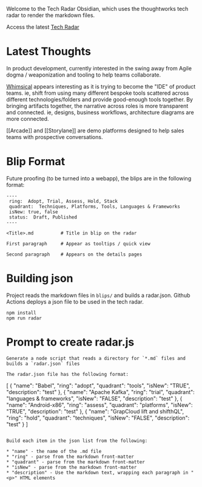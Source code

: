 Welcome to the Tech Radar Obsidian, which uses the thoughtworks tech radar to render the markdown files.

Access the latest [Tech Radar](https://radar.thoughtworks.com/?documentId=https%3A%2F%2Fjstockdi.github.io%2Ftech-radar%2Fradar.json)


# Latest Thoughts

In  product development, currently interested in the swing away from Agile dogma / weaponization and tooling to help teams collaborate.

[Whimsical](Whimsical.md) appears interesting as it is trying to become the "IDE" of product teams.  ie, shift from using many different bespoke tools scattered across different technologies/folders and provide good-enough tools together.  By bringing artifacts together, the narrative across roles is more transparent and connected.  ie, designs, business workflows, architecture diagrams are more connected.

[[Arcade]] and [[Storylane]] are demo platforms designed to help sales teams with prospective conversations.  



# Blip Format

Future proofing (to be turned into a webapp), the blips are in the following format:

```
----
 ring:  Adopt, Trial, Assess, Hold, Stack
 quadrant:  Techniques, Platforms, Tools, Languages & Frameworks
 isNew: true, false
 status:  Draft, Published
----

<Title>.md          # Title in blip on the radar

First paragraph     # Appear as tooltips / quick view

Second paragraph    # Appears on the details pages
```


# Building json

Project reads the markdown files in `blips/` and builds a radar.json.  Github Actions deploys a json file to be used in the tech radar.

```
npm install
npm run radar
```



# Prompt to create radar.js

```
Generate a node script that reads a directory for `*.md` files and builds a `radar.json` files

The radar.json file has the following format:

```
[
  {
    "name": "Babel",
    "ring": "adopt",
    "quadrant": "tools",
    "isNew": "TRUE",
    "description": "test"
  },
  {
    "name": "Apache Kafka",
    "ring": "trial",
    "quadrant": "languages & frameworks",
    "isNew": "FALSE",
    "description": "test"
  },
  {
    "name": "Android-x86",
    "ring": "assess",
    "quadrant": "platforms",
    "isNew": "TRUE",
    "description": "test"
  },
  {
    "name": "GrapCloud lift and shifthQL",
    "ring": "hold",
    "quadrant": "techniques",
    "isNew": "FALSE",
    "description": "test"
  }
]

```

Build each item in the json list from the following:

* "name" - the name of the .md file
* "ring" - parse from the markdown front-matter
* "quadrant" - parse from the markdown front-matter
* "isNew" - parse from the markdown front-matter
* "description" - Use the markdown text, wrapping each paragraph in "<p>" HTML elements
```